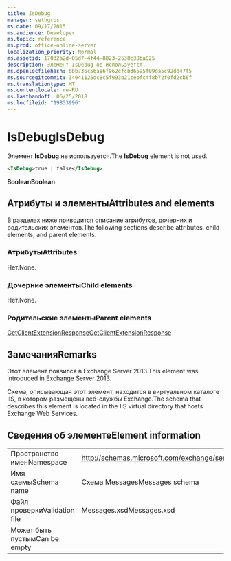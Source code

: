 ```yaml
---
title: IsDebug
manager: sethgros
ms.date: 09/17/2015
ms.audience: Developer
ms.topic: reference
ms.prod: office-online-server
localization_priority: Normal
ms.assetid: 17032a2d-05d7-4f44-8823-2538c38ba025
description: Элемент IsDebug не используется.
ms.openlocfilehash: bbb736c56a86f962cfcb36595f09da5c92dd47f5
ms.sourcegitcommit: 34041125dc8c5f993b21cebfc4f8b72f0fd2cb6f
ms.translationtype: MT
ms.contentlocale: ru-RU
ms.lasthandoff: 06/25/2018
ms.locfileid: "19833996"
---
```

# <a name="isdebug"></a><span data-ttu-id="95dbf-103">IsDebug</span><span class="sxs-lookup"><span data-stu-id="95dbf-103">IsDebug</span></span>

<span data-ttu-id="95dbf-104">Элемент **IsDebug** не используется.</span><span class="sxs-lookup"><span data-stu-id="95dbf-104">The **IsDebug** element is not used.</span></span> 
  
```XML
<IsDebug>true | false</IsDebug>
```

 <span data-ttu-id="95dbf-105">**Boolean**</span><span class="sxs-lookup"><span data-stu-id="95dbf-105">**Boolean**</span></span>
## <a name="attributes-and-elements"></a><span data-ttu-id="95dbf-106">Атрибуты и элементы</span><span class="sxs-lookup"><span data-stu-id="95dbf-106">Attributes and elements</span></span>

<span data-ttu-id="95dbf-107">В разделах ниже приводится описание атрибутов, дочерних и родительских элементов.</span><span class="sxs-lookup"><span data-stu-id="95dbf-107">The following sections describe attributes, child elements, and parent elements.</span></span>
  
### <a name="attributes"></a><span data-ttu-id="95dbf-108">Атрибуты</span><span class="sxs-lookup"><span data-stu-id="95dbf-108">Attributes</span></span>

<span data-ttu-id="95dbf-109">Нет.</span><span class="sxs-lookup"><span data-stu-id="95dbf-109">None.</span></span>
  
### <a name="child-elements"></a><span data-ttu-id="95dbf-110">Дочерние элементы</span><span class="sxs-lookup"><span data-stu-id="95dbf-110">Child elements</span></span>

<span data-ttu-id="95dbf-111">Нет.</span><span class="sxs-lookup"><span data-stu-id="95dbf-111">None.</span></span>
  
### <a name="parent-elements"></a><span data-ttu-id="95dbf-112">Родительские элементы</span><span class="sxs-lookup"><span data-stu-id="95dbf-112">Parent elements</span></span>

[<span data-ttu-id="95dbf-113">GetClientExtensionResponse</span><span class="sxs-lookup"><span data-stu-id="95dbf-113">GetClientExtensionResponse</span></span>](getclientextensionresponse.md)
  
## <a name="remarks"></a><span data-ttu-id="95dbf-114">Замечания</span><span class="sxs-lookup"><span data-stu-id="95dbf-114">Remarks</span></span>

<span data-ttu-id="95dbf-115">Этот элемент появился в Exchange Server 2013.</span><span class="sxs-lookup"><span data-stu-id="95dbf-115">This element was introduced in Exchange Server 2013.</span></span>
  
<span data-ttu-id="95dbf-116">Схема, описывающая этот элемент, находится в виртуальном каталоге IIS, в котором размещены веб-службы Exchange.</span><span class="sxs-lookup"><span data-stu-id="95dbf-116">The schema that describes this element is located in the IIS virtual directory that hosts Exchange Web Services.</span></span>
  
## <a name="element-information"></a><span data-ttu-id="95dbf-117">Сведения об элементе</span><span class="sxs-lookup"><span data-stu-id="95dbf-117">Element information</span></span>

|||
|:-----|:-----|
|<span data-ttu-id="95dbf-118">Пространство имен</span><span class="sxs-lookup"><span data-stu-id="95dbf-118">Namespace</span></span>  <br/> |http://schemas.microsoft.com/exchange/services/2006/messages  <br/> |
|<span data-ttu-id="95dbf-119">Имя схемы</span><span class="sxs-lookup"><span data-stu-id="95dbf-119">Schema name</span></span>  <br/> |<span data-ttu-id="95dbf-120">Схема Messages</span><span class="sxs-lookup"><span data-stu-id="95dbf-120">Messages schema</span></span>  <br/> |
|<span data-ttu-id="95dbf-121">Файл проверки</span><span class="sxs-lookup"><span data-stu-id="95dbf-121">Validation file</span></span>  <br/> |<span data-ttu-id="95dbf-122">Messages.xsd</span><span class="sxs-lookup"><span data-stu-id="95dbf-122">Messages.xsd</span></span>  <br/> |
|<span data-ttu-id="95dbf-123">Может быть пустым</span><span class="sxs-lookup"><span data-stu-id="95dbf-123">Can be empty</span></span>  <br/> ||
   

